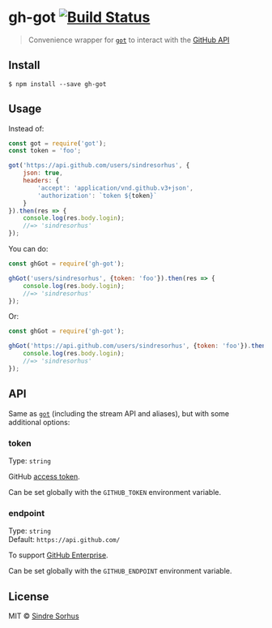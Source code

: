 # gh-got [![Build Status](https://travis-ci.org/sindresorhus/gh-got.svg?branch=master)](https://travis-ci.org/sindresorhus/gh-got)

> Convenience wrapper for [`got`](https://github.com/sindresorhus/got) to interact with the [GitHub API](https://developer.github.com/v3/)


## Install

```
$ npm install --save gh-got
```


## Usage

Instead of:

```js
const got = require('got');
const token = 'foo';

got('https://api.github.com/users/sindresorhus', {
	json: true,
	headers: {
		'accept': 'application/vnd.github.v3+json',
		'authorization': `token ${token}`
	}
}).then(res => {
	console.log(res.body.login);
	//=> 'sindresorhus'
});
```

You can do:

```js
const ghGot = require('gh-got');

ghGot('users/sindresorhus', {token: 'foo'}).then(res => {
	console.log(res.body.login);
	//=> 'sindresorhus'
});
```

Or:

```js
const ghGot = require('gh-got');

ghGot('https://api.github.com/users/sindresorhus', {token: 'foo'}).then(res => {
	console.log(res.body.login);
	//=> 'sindresorhus'
});
```


## API

Same as [`got`](https://github.com/sindresorhus/got) (including the stream API and aliases), but with some additional options:

### token

Type: `string`

GitHub [access token](https://github.com/settings/tokens/new).

Can be set globally with the `GITHUB_TOKEN` environment variable.

### endpoint

Type: `string`<br>
Default: `https://api.github.com/`

To support [GitHub Enterprise](https://enterprise.github.com).

Can be set globally with the `GITHUB_ENDPOINT` environment variable.


## License

MIT © [Sindre Sorhus](https://sindresorhus.com)
